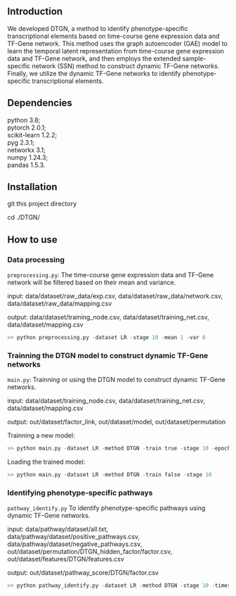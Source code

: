 Introduction
--------------------------------------

We developed DTGN, a method to identify phenotype-specific transcriptional elements based on time-course gene expression data and TF-Gene network. 
This method uses the graph autoencoder (GAE) model to learn the temporal latent representation from time-course gene expression data and TF-Gene network,
and then employs the extended sample-specific network (SSN) method to construct dynamic TF-Gene networks. 
Finally, we utilize the dynamic TF-Gene networks to identify phenotype-specific transcriptional elements.

Dependencies
-------------------------------------
python 3.8;   
pytorch 2.0.1;   
scikit-learn 1.2.2;   
pyg 2.3.1;   
networkx 3.1;   
numpy 1.24.3;<br>
pandas 1.5.3.

Installation
-------------------------------------
git this project directory

cd ./DTGN/


How to use
--------------------------------------
### Data processing
`preprocessing.py`: The time-course gene expression data and TF-Gene network will be filtered based on their mean and variance.

input: data/dataset/raw_data/exp.csv, data/dataset/raw_data/network.csv, data/dataset/raw_data/mapping.csv

output: data/dataset/training_node.csv, data/dataset/training_net.csv, data/dataset/mapping.csv

```python
>> python preprocessing.py -dataset LR -stage 10 -mean 1 -var 0 
```


### Trainning the DTGN model to construct dynamic TF-Gene networks
`main.py`: Trainning or using the DTGN model to construct dynamic TF-Gene networks.

input: data/dataset/training_node.csv, data/dataset/training_net.csv, data/dataset/mapping.csv

output: out/dataset/factor_link, out/dataset/model, out/dataset/permutation

Trainning a new model:
```python
>> python main.py -dataset LR -method DTGN -train true -stage 10 -epoch 30000
```
Loading the trained model:
```python
>> python main.py -dataset LR -method DTGN -train false -stage 10
```

### Identifying phenotype-specific pathways
`pathway_identify.py`  To identify phenotype-specific pathways using dynamic TF-Gene networks.

input: data/pathway/dataset/all.txt, data/pathway/dataset/positive_pathways.csv, data/pathway/dataset/negative_pathways.csv, out/dataset/permutation/DTGN_hidden_factor/factor.csv, out/dataset/features/DTGN/features.csv

output: out/dataset/pathway_score/DTGN/factor.csv
```python
>> python pathway_identify.py -dataset LR -method DTGN -stage 10 -times 1000 -threshold 0.01
```